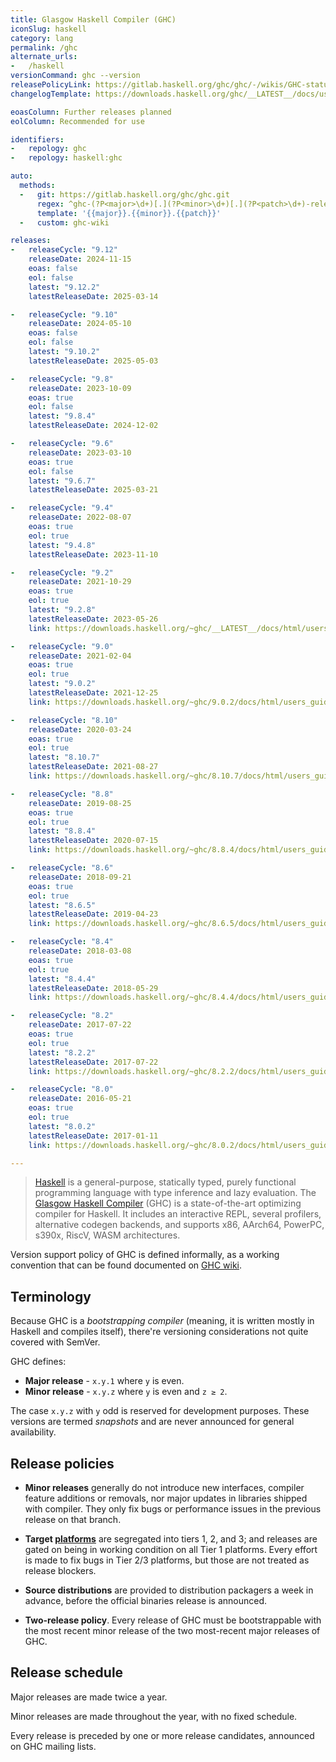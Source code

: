 ```yaml
---
title: Glasgow Haskell Compiler (GHC)
iconSlug: haskell
category: lang
permalink: /ghc
alternate_urls:
-   /haskell
versionCommand: ghc --version
releasePolicyLink: https://gitlab.haskell.org/ghc/ghc/-/wikis/GHC-status
changelogTemplate: https://downloads.haskell.org/ghc/__LATEST__/docs/users_guide/__LATEST__-notes.html

eoasColumn: Further releases planned
eolColumn: Recommended for use

identifiers:
-   repology: ghc
-   repology: haskell:ghc

auto:
  methods:
  -   git: https://gitlab.haskell.org/ghc/ghc.git
      regex: ^ghc-(?P<major>\d+)[.](?P<minor>\d+)[.](?P<patch>\d+)-release$
      template: '{{major}}.{{minor}}.{{patch}}'
  -   custom: ghc-wiki

releases:
-   releaseCycle: "9.12"
    releaseDate: 2024-11-15
    eoas: false
    eol: false
    latest: "9.12.2"
    latestReleaseDate: 2025-03-14

-   releaseCycle: "9.10"
    releaseDate: 2024-05-10
    eoas: false
    eol: false
    latest: "9.10.2"
    latestReleaseDate: 2025-05-03

-   releaseCycle: "9.8"
    releaseDate: 2023-10-09
    eoas: true
    eol: false
    latest: "9.8.4"
    latestReleaseDate: 2024-12-02

-   releaseCycle: "9.6"
    releaseDate: 2023-03-10
    eoas: true
    eol: false
    latest: "9.6.7"
    latestReleaseDate: 2025-03-21

-   releaseCycle: "9.4"
    releaseDate: 2022-08-07
    eoas: true
    eol: true
    latest: "9.4.8"
    latestReleaseDate: 2023-11-10

-   releaseCycle: "9.2"
    releaseDate: 2021-10-29
    eoas: true
    eol: true
    latest: "9.2.8"
    latestReleaseDate: 2023-05-26
    link: https://downloads.haskell.org/~ghc/__LATEST__/docs/html/users_guide/__LATEST__-notes.html

-   releaseCycle: "9.0"
    releaseDate: 2021-02-04
    eoas: true
    eol: true
    latest: "9.0.2"
    latestReleaseDate: 2021-12-25
    link: https://downloads.haskell.org/~ghc/9.0.2/docs/html/users_guide/9.0.2-notes.html

-   releaseCycle: "8.10"
    releaseDate: 2020-03-24
    eoas: true
    eol: true
    latest: "8.10.7"
    latestReleaseDate: 2021-08-27
    link: https://downloads.haskell.org/~ghc/8.10.7/docs/html/users_guide/8.10.7-notes.html

-   releaseCycle: "8.8"
    releaseDate: 2019-08-25
    eoas: true
    eol: true
    latest: "8.8.4"
    latestReleaseDate: 2020-07-15
    link: https://downloads.haskell.org/~ghc/8.8.4/docs/html/users_guide/8.8.4-notes.html

-   releaseCycle: "8.6"
    releaseDate: 2018-09-21
    eoas: true
    eol: true
    latest: "8.6.5"
    latestReleaseDate: 2019-04-23
    link: https://downloads.haskell.org/~ghc/8.6.5/docs/html/users_guide/8.6.5-notes.html

-   releaseCycle: "8.4"
    releaseDate: 2018-03-08
    eoas: true
    eol: true
    latest: "8.4.4"
    latestReleaseDate: 2018-05-29
    link: https://downloads.haskell.org/~ghc/8.4.4/docs/html/users_guide/8.4.4-notes.html

-   releaseCycle: "8.2"
    releaseDate: 2017-07-22
    eoas: true
    eol: true
    latest: "8.2.2"
    latestReleaseDate: 2017-07-22
    link: https://downloads.haskell.org/~ghc/8.2.2/docs/html/users_guide/8.2.2-notes.html

-   releaseCycle: "8.0"
    releaseDate: 2016-05-21
    eoas: true
    eol: true
    latest: "8.0.2"
    latestReleaseDate: 2017-01-11
    link: https://downloads.haskell.org/~ghc/8.0.2/docs/html/users_guide/8.0.2-notes.html

---
```


> [Haskell](https://www.haskell.org/) is a general-purpose, statically typed, purely functional
> programming language with type inference and lazy evaluation. The [Glasgow Haskell
> Compiler](https://www.haskell.org/ghc/) (GHC) is a state-of-the-art optimizing compiler for
> Haskell. It includes an interactive REPL, several profilers, alternative codegen backends, and
> supports x86, AArch64, PowerPC, s390x, RiscV, WASM architectures.

Version support policy of GHC is defined informally, as a working convention that can be found
documented on [GHC wiki](https://gitlab.haskell.org/ghc/ghc/-/wikis/working-conventions/releases).

Terminology
-----------

Because GHC is a *bootstrapping compiler* (meaning, it is written mostly in Haskell and compiles
itself), there're versioning considerations not quite covered with SemVer.

GHC defines:
* **Major release** - `x.y.1` where `y` is even.
* **Minor release** - `x.y.z` where `y` is even and `z ≥ 2`.

The case `x.y.z` with `y` odd is reserved for development purposes. These versions are termed
*snapshots* and are never announced for general availability.

Release policies
----------------

* **Minor releases** generally do not introduce new interfaces, compiler feature additions or
  removals, nor major updates in libraries shipped with compiler. They only fix bugs or performance
  issues in the previous release on that branch.

* **Target [platforms](https://gitlab.haskell.org/ghc/ghc/-/wikis/platforms)** are segregated into
  tiers 1, 2, and 3; and releases are gated on being in working condition on all Tier 1 platforms.
  Every effort is made to fix bugs in Tier 2/3 platforms, but those are not treated as release
  blockers.

* **Source distributions** are provided to distribution packagers a week in advance, before the official
  binaries release is announced.

* **Two-release policy**. Every release of GHC must be bootstrappable with the most recent minor
  release of the two most-recent major releases of GHC.

Release schedule
----------------

Major releases are made twice a year.

Minor releases are made throughout the year, with no fixed schedule.

Every release is preceded by one or more release candidates, announced on GHC mailing lists.
